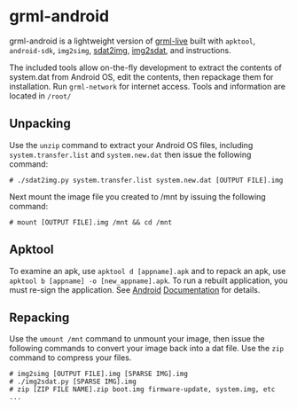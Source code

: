grml-android
============

grml-android is a lightweight version of [grml-live](https://github.com/grml/grml-live) built with `apktool`, `android-sdk`, `img2simg`, [sdat2img](https://github.com/xpirt/sdat2img), [img2sdat](https://github.com/xpirt/img2sdat), and instructions.

The included tools allow on-the-fly development to extract the contents of system.dat from Android OS, edit the contents, then repackage them for installation. Run `grml-network` for internet access. Tools and information are located in `/root/`

## Unpacking

Use the `unzip` command to extract your Android OS files, including `system.transfer.list` and `system.new.dat` then issue the following command:

    # ./sdat2img.py system.transfer.list system.new.dat [OUTPUT FILE].img

Next mount the image file you created to /mnt by issuing the following command:

    # mount [OUTPUT FILE].img /mnt && cd /mnt

## Apktool

To examine an apk, use `apktool d [appname].apk` and to repack an apk, use `apktool b [appname] -o [new_appname].apk`. To run a rebuilt application, you must re-sign the application. See [Android](https://developer.android.com/studio/publish/app-signing.html#signing-manually) [Documentation](https://source.android.com/devices/tech/ota/sign_builds) for details.

## Repacking

Use the `umount /mnt` command to unmount your image, then issue the following commands to 
convert your image back into a dat file. Use the `zip` command to compress your files.

```
# img2simg [OUTPUT FILE].img [SPARSE IMG].img
# ./img2sdat.py [SPARSE IMG].img
# zip [ZIP FILE NAME].zip boot.img firmware-update, system.img, etc ...
```
